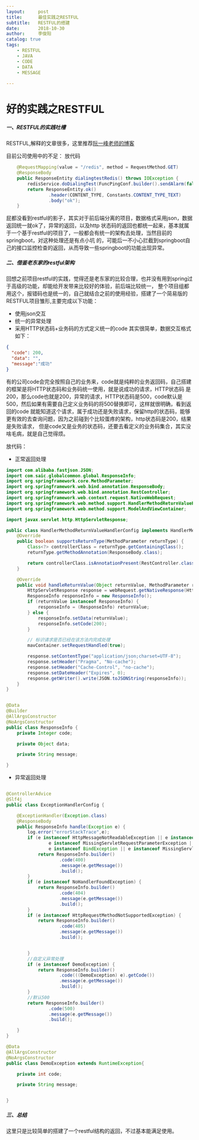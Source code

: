 ```yaml
---
layout:     post
title:      最佳实践之RESTFUL
subtitle:   RESTFUL的搭建
date:       2018-10-30
author:     李俊阳
catalog: true
tags:
    - RESTFUL
    - JAVA
    - CODE
    - DATA
    - MESSAGE
  
---
```

# 好的实践之RESTFUL

##### 一、RESTFUL的实践吐槽


RESTFUL,解释的文章很多，这里推荐[阮一峰老师的博客](http://www.ruanyifeng.com/blog/2011/09/restful.html)

目前公司使用中的不足：
    放代码
```java
    @RequestMapping(value = "/redis", method = RequestMethod.GET)
    @ResponseBody
    public ResponseEntity dialingtestRedis() throws IOException {
        redisService.doDialingTest(FuncPingConf.builder().sendAlarm(false).build());
        return ResponseEntity.ok()
                .header(CONTENT_TYPE, Constants.CONTENT_TYPE_TEXT)
                .body("ok");
    }
```
屁都没看到restful的影子，其实对于前后端分离的项目，数据格式采用json，数据返回统一就ok了，异常的返回，以及http
状态码的返回也都统一起来，基本就属于一个基于restful的项目了，一般都会有统一的架构去处理，当然目前的springboot，对这种处理还是有点小坑
的，可能后一不小心拦截到springboot自己的接口监控检查的返回，从而导致一些springboot的功能出现异常。



##### 二、借鉴老东家的restful架构

回想之前项目restful的实践，觉得还是老东家的比较合理，也并没有用到spring过于高级的功能，却能给开发带来比较好的体验，前后端比较统一，
整个项目组都用这个，报错码也是统一的，自己就结合之前的使用经验，搭建了一个简易版的RESTFUL项目雏形,主要完成以下功能：
* 使用json交互
* 统一的异常处理
* 采用HTTP状态码+业务码的方式定义统一的code
其实很简单，数据交互格式如下：
```json
{
  "code": 200,
  "data": "",
  "message":"成功"
}
```
有的公司code会完全按照自己的业务来，code就是纯粹的业务返回码，自己搭建的框架是将HTTP状态码和业务码统一使用，就是说成功的请求，HTTP状态码
是200，那么code也就是200，异常的请求，HTTP状态码是500，code默认是500，然后如果有需要自己定义业务码的将500替换即可，这样就很明确，看到返回的code
就能知道这个请求，属于成功还是失败请求，保留http的状态码，能够更有效的去查询问题，因为之前碰到个比较蛋疼的架构，http状态码是200，结果是失败请求，
但是code又是业务的状态码，还要去看定义的业务码集合，其实没啥毛病，就是自己觉得烦。

放代码：
* 正常返回处理
```java
import com.alibaba.fastjson.JSON;
import com.saic.globalcommon.global.ResponseInfo;
import org.springframework.core.MethodParameter;
import org.springframework.web.bind.annotation.ResponseBody;
import org.springframework.web.bind.annotation.RestController;
import org.springframework.web.context.request.NativeWebRequest;
import org.springframework.web.method.support.HandlerMethodReturnValueHandler;
import org.springframework.web.method.support.ModelAndViewContainer;

import javax.servlet.http.HttpServletResponse;

public class HandlerMethodReturnValueHandlerConfig implements HandlerMethodReturnValueHandler {
    @Override
    public boolean supportsReturnType(MethodParameter returnType) {
        Class<?> controllerClass = returnType.getContainingClass();
        returnType.getMethodAnnotation(ResponseBody.class);

        return controllerClass.isAnnotationPresent(RestController.class);
    }

    @Override
    public void handleReturnValue(Object returnValue, MethodParameter returnType, ModelAndViewContainer mavContainer, NativeWebRequest webRequest) throws Exception {
        HttpServletResponse response = webRequest.getNativeResponse(HttpServletResponse.class);
        ResponseInfo responseInfo = new ResponseInfo();
        if (returnValue instanceof ResponseInfo) {
            responseInfo = (ResponseInfo) returnValue;
        } else {
            responseInfo.setData(returnValue);
            responseInfo.setCode(200);
        }

        // 标识请求是否已经在该方法内完成处理
        mavContainer.setRequestHandled(true);

        response.setContentType("application/json;charset=UTF-8");
        response.setHeader("Pragma", "No-cache");
        response.setHeader("Cache-Control", "no-cache");
        response.setDateHeader("Expires", 0);
        response.getWriter().write(JSON.toJSONString(responseInfo));
    }
}


@Data
@Builder
@AllArgsConstructor
@NoArgsConstructor
public class ResponseInfo {
    private Integer code;

    private Object data;

    private String message;

}
```
* 异常返回处理

```java

@ControllerAdvice
@Slf4j
public class ExceptionHandlerConfig {

    @ExceptionHandler(Exception.class)
    @ResponseBody
    public ResponseInfo handle(Exception e) {
        log.error("errorStackTrace",e);
        if (e instanceof HttpMessageNotReadableException || e instanceof MethodArgumentNotValidException ||
                e instanceof MissingServletRequestParameterException || e instanceof TypeMismatchException ||
                e instanceof BindException || e instanceof MissingServletRequestPartException) {
            return ResponseInfo.builder()
                    .code(400)
                    .message(e.getMessage())
                    .build();
        }
        if (e instanceof NoHandlerFoundException) {
            return ResponseInfo.builder()
                    .code(404)
                    .message(e.getMessage())
                    .build();
        }
        if (e instanceof HttpRequestMethodNotSupportedException) {
            return ResponseInfo.builder()
                    .code(405)
                    .message(e.getMessage())
                    .build();


        }
        //自定义异常处理
        if (e instanceof DemoException) {
            return ResponseInfo.builder()
                    .code(((DemoException) e).getCode())
                    .message(e.getMessage())
                    .build();
        }
        //默认500
        return ResponseInfo.builder()
                .code(500)
                .message(e.getMessage())
                .build();

    }
}

@Data
@AllArgsConstructor
@NoArgsConstructor
public class DemoException extends RuntimeException{

    private int code;

    private String message;


}
```

##### 三、总结

这里只是比较简单的搭建了一个restful结构的返回，不过基本能满足使用。

    


